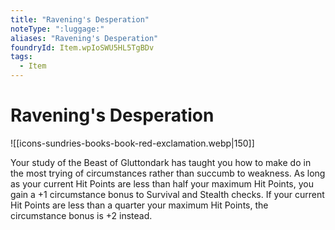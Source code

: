 ```yaml
---
title: "Ravening's Desperation"
noteType: ":luggage:"
aliases: "Ravening's Desperation"
foundryId: Item.wpIoSWU5HL5TgBDv
tags:
  - Item
---
```


# Ravening's Desperation
![[icons-sundries-books-book-red-exclamation.webp|150]]

Your study of the Beast of Gluttondark has taught you how to make do in the most trying of circumstances rather than succumb to weakness. As long as your current Hit Points are less than half your maximum Hit Points, you gain a +1 circumstance bonus to Survival and Stealth checks. If your current Hit Points are less than a quarter your maximum Hit Points, the circumstance bonus is +2 instead.
